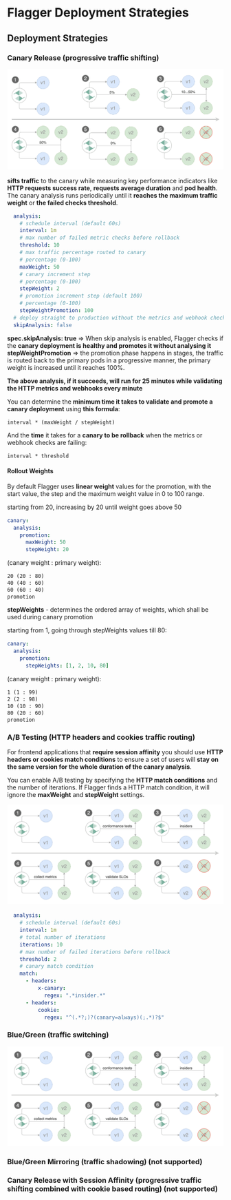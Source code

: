 # Flagger Deployment Strategies

## Deployment Strategies

### Canary Release (progressive traffic shifting)

![mtls](./../images/flagger-canary-steps.png)

**sifts traffic** to the canary while measuring key performance indicators like **HTTP requests success rate**,
**requests average duration** and **pod health**.
The canary analysis runs periodically until it **reaches the maximum traffic weight** or **the failed checks threshold**.

```yaml
  analysis:
    # schedule interval (default 60s)
    interval: 1m
    # max number of failed metric checks before rollback
    threshold: 10
    # max traffic percentage routed to canary
    # percentage (0-100)
    maxWeight: 50
    # canary increment step
    # percentage (0-100)
    stepWeight: 2
    # promotion increment step (default 100)
    # percentage (0-100)
    stepWeightPromotion: 100
  # deploy straight to production without the metrics and webhook checks
  skipAnalysis: false
```

**spec.skipAnalysis: true** => When skip analysis is enabled, Flagger checks if the **canary deployment is healthy and promotes it without analysing it**
**stepWeightPromotion** => the promotion phase happens in stages, the traffic is routed back to the primary pods in a progressive manner, the primary weight is increased until it reaches 100%.

**The above analysis, if it succeeds, will run for 25 minutes while validating the HTTP metrics and webhooks every minute**

You can determine the **minimum time it takes to validate and promote a canary deployment** using **this formula**:

```
interval * (maxWeight / stepWeight)
```

And the **time** it takes for a **canary to be rollback** when the metrics or webhook checks are failing:

```
interval * threshold
```

#### Rollout Weights

By default Flagger uses **linear weight** values for the promotion, with the start value, the step and the maximum weight value in 0 to 100 range.


starting from 20, increasing by 20 until weight goes above 50

```yaml
canary:
  analysis:
    promotion:
      maxWeight: 50
      stepWeight: 20
```

(canary weight : primary weight):
```
20 (20 : 80)
40 (40 : 60)
60 (60 : 40)
promotion
```

**stepWeights** - determines the ordered array of weights, which shall be used during canary promotion

starting from 1, going through stepWeights values till 80:
```yaml
canary:
  analysis:
    promotion:
      stepWeights: [1, 2, 10, 80]
```
(canary weight : primary weight):
```
1 (1 : 99)
2 (2 : 98)
10 (10 : 90)
80 (20 : 60)
promotion
```

### A/B Testing (HTTP headers and cookies traffic routing)

For frontend applications that **require session affinity** you should use **HTTP headers or cookies match conditions** to ensure a set of users will **stay on the same version for the whole duration of the canary analysis**.

You can enable A/B testing by specifying the **HTTP match conditions** and the number of iterations. If Flagger finds a HTTP match condition, it will ignore the **maxWeight** and **stepWeight** settings.

![mtls](./../images/flagger-abtest-steps.png)

```yaml
  analysis:
    # schedule interval (default 60s)
    interval: 1m
    # total number of iterations
    iterations: 10
    # max number of failed iterations before rollback
    threshold: 2
    # canary match condition
    match:
      - headers:
          x-canary:
            regex: ".*insider.*"
      - headers:
          cookie:
            regex: "^(.*?;)?(canary=always)(;.*)?$"
```

### Blue/Green (traffic switching)

![mtls](./../images/flagger-abtest-steps.png)

### Blue/Green Mirroring (traffic shadowing) (not supported)

### Canary Release with Session Affinity (progressive traffic shifting combined with cookie based routing) (not supported)
